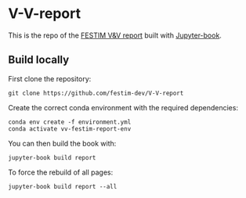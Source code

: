 # V-V-report

This is the repo of the [FESTIM V&V report](https://festim-vv-report.readthedocs.io/) built with [Jupyter-book](https://jupyterbook.org/).


## Build locally

First clone the repository:

```
git clone https://github.com/festim-dev/V-V-report
```

Create the correct conda environment with the required dependencies:

```
conda env create -f environment.yml
conda activate vv-festim-report-env
```

You can then build the book with:
```
jupyter-book build report
```

To force the rebuild of all pages:
```
jupyter-book build report --all
```
